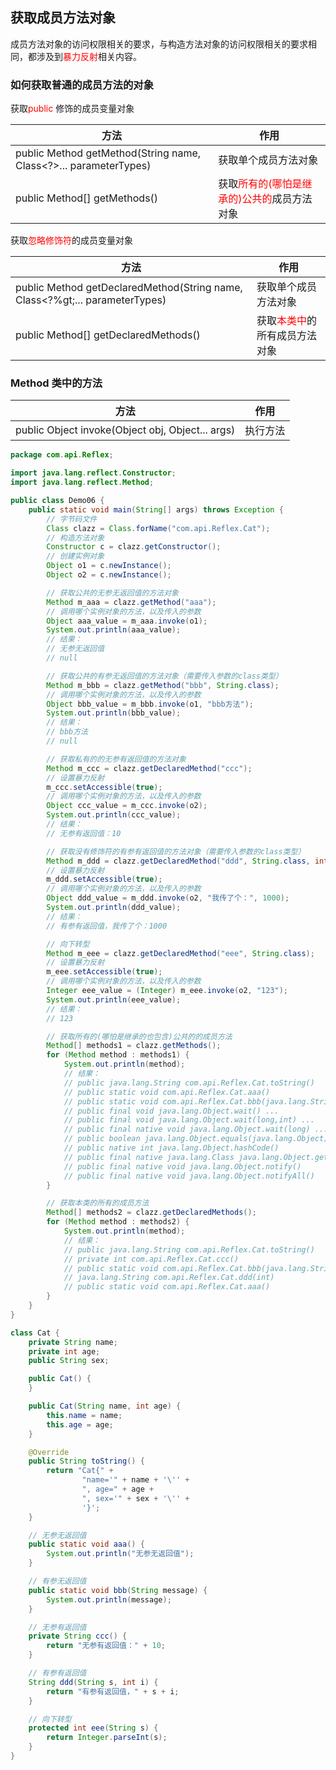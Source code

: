 ## 获取成员方法对象

成员方法对象的访问权限相关的要求，与<RouteLink to="/admin/Java/Java进阶/反射/获取构造方法.md">构造方法对象</RouteLink>的访问权限相关的要求相同，都涉及到<font color=red>暴力反射</font>相关内容。

### 如何获取普通的成员方法的对象

获取<font color=red>public</font> 修饰的成员变量对象

| 方法                                                                   | 作用                                                              |
| ---------------------------------------------------------------------- | ----------------------------------------------------------------- |
| public Method getMethod(String name, Class&lt;?&gt;... parameterTypes) | 获取单个成员方法对象                                              |
| public Method[] getMethods()                                           | 获取<font color=red>所有的(哪怕是继承的)公共的</font>成员方法对象 |

获取<font color=red>忽略修饰符</font>的成员变量对象

| 方法                                                                           | 作用                                                |
| ------------------------------------------------------------------------------ | --------------------------------------------------- |
| public Method getDeclaredMethod(String name, Class&lt;?%gt;... parameterTypes) | 获取单个成员方法对象                                |
| public Method[] getDeclaredMethods()                                           | 获取<font color=red>本类中</font>的所有成员方法对象 |

### Method 类中的方法

| 方法                                             | 作用     |
| ------------------------------------------------ | -------- |
| public Object invoke(Object obj, Object... args) | 执行方法 |

```java
package com.api.Reflex;

import java.lang.reflect.Constructor;
import java.lang.reflect.Method;

public class Demo06 {
    public static void main(String[] args) throws Exception {
        // 字节码文件
        Class clazz = Class.forName("com.api.Reflex.Cat");
        // 构造方法对象
        Constructor c = clazz.getConstructor();
        // 创建实例对象
        Object o1 = c.newInstance();
        Object o2 = c.newInstance();

        // 获取公共的无参无返回值的方法对象
        Method m_aaa = clazz.getMethod("aaa");
        // 调用哪个实例对象的方法，以及传入的参数
        Object aaa_value = m_aaa.invoke(o1);
        System.out.println(aaa_value);
        // 结果：
        // 无参无返回值
        // null

        // 获取公共的有参无返回值的方法对象（需要传入参数的class类型）
        Method m_bbb = clazz.getMethod("bbb", String.class);
        // 调用哪个实例对象的方法，以及传入的参数
        Object bbb_value = m_bbb.invoke(o1, "bbb方法");
        System.out.println(bbb_value);
        // 结果：
        // bbb方法
        // null

        // 获取私有的的无参有返回值的方法对象
        Method m_ccc = clazz.getDeclaredMethod("ccc");
        // 设置暴力反射
        m_ccc.setAccessible(true);
        // 调用哪个实例对象的方法，以及传入的参数
        Object ccc_value = m_ccc.invoke(o2);
        System.out.println(ccc_value);
        // 结果：
        // 无参有返回值：10

        // 获取没有修饰符的有参有返回值的方法对象（需要传入参数的class类型）
        Method m_ddd = clazz.getDeclaredMethod("ddd", String.class, int.class);
        // 设置暴力反射
        m_ddd.setAccessible(true);
        // 调用哪个实例对象的方法，以及传入的参数
        Object ddd_value = m_ddd.invoke(o2, "我传了个：", 1000);
        System.out.println(ddd_value);
        // 结果：
        // 有参有返回值，我传了个：1000

        // 向下转型
        Method m_eee = clazz.getDeclaredMethod("eee", String.class);
        // 设置暴力反射
        m_eee.setAccessible(true);
        // 调用哪个实例对象的方法，以及传入的参数
        Integer eee_value = (Integer) m_eee.invoke(o2, "123");
        System.out.println(eee_value);
        // 结果：
        // 123

        // 获取所有的(哪怕是继承的也包含)公共的的成员方法
        Method[] methods1 = clazz.getMethods();
        for (Method method : methods1) {
            System.out.println(method);
            // 结果：
            // public java.lang.String com.api.Reflex.Cat.toString()
            // public static void com.api.Reflex.Cat.aaa()
            // public static void com.api.Reflex.Cat.bbb(java.lang.String)
            // public final void java.lang.Object.wait() ...
            // public final void java.lang.Object.wait(long,int) ...
            // public final native void java.lang.Object.wait(long) ...
            // public boolean java.lang.Object.equals(java.lang.Object)
            // public native int java.lang.Object.hashCode()
            // public final native java.lang.Class java.lang.Object.getClass()
            // public final native void java.lang.Object.notify()
            // public final native void java.lang.Object.notifyAll()
        }

        // 获取本类的所有的成员方法
        Method[] methods2 = clazz.getDeclaredMethods();
        for (Method method : methods2) {
            System.out.println(method);
            // 结果：
            // public java.lang.String com.api.Reflex.Cat.toString()
            // private int com.api.Reflex.Cat.ccc()
            // public static void com.api.Reflex.Cat.bbb(java.lang.String)
            // java.lang.String com.api.Reflex.Cat.ddd(int)
            // public static void com.api.Reflex.Cat.aaa()
        }
    }
}

class Cat {
    private String name;
    private int age;
    public String sex;

    public Cat() {
    }

    public Cat(String name, int age) {
        this.name = name;
        this.age = age;
    }

    @Override
    public String toString() {
        return "Cat{" +
                "name='" + name + '\'' +
                ", age=" + age +
                ", sex='" + sex + '\'' +
                '}';
    }

    // 无参无返回值
    public static void aaa() {
        System.out.println("无参无返回值");
    }

    // 有参无返回值
    public static void bbb(String message) {
        System.out.println(message);
    }

    // 无参有返回值
    private String ccc() {
        return "无参有返回值：" + 10;
    }

    // 有参有返回值
    String ddd(String s, int i) {
        return "有参有返回值，" + s + i;
    }

    // 向下转型
    protected int eee(String s) {
        return Integer.parseInt(s);
    }
}
```
